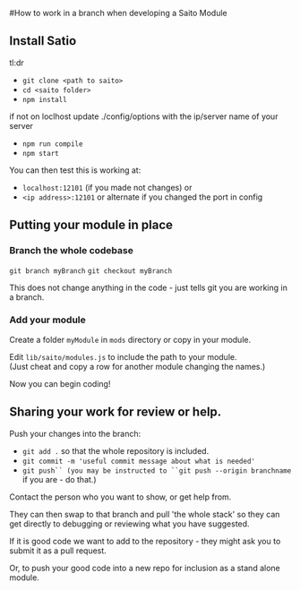 #How to work in a branch when developing a Saito Module

## Install Satio

tl:dr

* ```git clone <path to saito>```
* ```cd <saito folder>```
* ```npm install```

if not on loclhost update ./config/options with the ip/server name of your server

* ```npm run compile```
* ```npm start```

You can then test this is working at:
* ```localhost:12101``` (if you made not changes)
  or
* ```<ip address>:12101``` or alternate if you changed the port in config

## Putting your module in place

### Branch the whole codebase
```git branch myBranch```
```git checkout myBranch```


This does not change anything in the code - just tells git you are working in a branch.

### Add your module

Create a folder ```myModule``` in ```mods``` directory or copy in your module.

Edit ```lib/saito/modules.js``` to include the path to your module. \
(Just cheat and copy a row for another module changing the names.)

Now you can begin coding!

## Sharing your work for review or help.

Push your changes into the branch:

* ```git add .``` so that the whole repository is included.
* ```git commit -m 'useful commit message about what is needed'```
* ```git push`` (you may be instructed to ``git push --origin branchname``` if you are - do that.)

Contact the person who you want to show, or get help from.

They can then swap to that branch and pull 'the whole stack' so they can get directly to debugging or reviewing what you have suggested.

If it is good code we want to add to the repository - they might ask you to submit it as a pull request. 

Or, to push your good code into a new repo for inclusion as a stand alone module.

